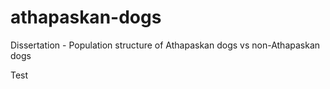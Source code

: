 # athapaskan-dogs
Dissertation - Population structure of Athapaskan dogs vs non-Athapaskan dogs

Test
